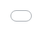 # Flywheel

<style>
body, html {
    width: 100%;
    height: 100%;
    margin: 0;
    padding: 0;
    overflow: hidden;  /* Prevent any scrolling on the body */
}

iframe {
    position: absolute;
    top: 0;
    left: 0;
    right: 0;
    bottom: 0;
    width: 100%;
    height: 100%;
    border: none;
    background-color: white;
    overflow: auto; /* Allow iframe content to scroll if necessary */
}
</style>

<iframe src="local.html"></iframe>
